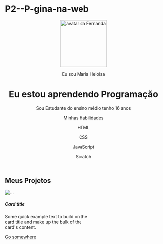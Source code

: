# P2--P-gina-na-web
<!DOCTYPE html>
<html lang="pt-br">

<head>
  <meta charset="UTF-8">
  <meta name="viewport" content="width=device-width, initial-scale=1.0">
  <link href="https://cdn.jsdelivr.net/npm/bootstrap@5.3.2/dist/css/bootstrap.min.css" rel="stylesheet">
  <link rel="stylesheet" href="style.css">
  <title>Meu Portifólio</title>
</head>

<body>
  <header class="container text-center">
    <img src="img/avatar-perfil.png" alt="avatar da Fernanda" class="rounded-circle" width="150" height="150"
      srcset="" />
    <p class="lead">Eu sou Maria Heloisa </p>
    <h1>Eu estou aprendendo Programação</h1>
    <p>
      Sou Estudante do ensino médio tenho 16 anos 
    </p>
    <p> Minhas Habilidades</p>
    <div>
      <p class="badge bg-secondary">HTML</p>
      <p class="badge bg-secondary">CSS</p>
      <p class="badge bg-secondary">JavaScript</p>
      <p class="badge bg-secondary">Scratch</p>
    </div>
  </header>
  <main class="container">
    <h2>Meus Projetos</h2>
    <div class="row">
      <div class="col-md-4">
        <div class="card" style="width: 18rem;">
          <img src="..." class="card-img-top" alt="..." />
          <div class="card-body">
            <h5 class="card-title">Card title</h5>
            <p class="card-text">
              Some quick example text to build on the card title and make up the
              bulk of the card's content.
            </p>
            <a href="#" class="btn btn-primary">Go somewhere</a>
          </div>
        </div>
      </div>
    </div>
  </main>
  <script src="https://cdn.jsdelivr.net/npm/bootstrap@5.3.2/dist/js/bootstrap.bundle.min.js"></script>
</body>

</html>
